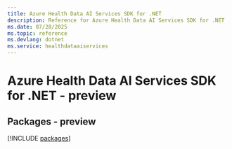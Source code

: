 ```yaml
---
title: Azure Health Data AI Services SDK for .NET
description: Reference for Azure Health Data AI Services SDK for .NET
ms.date: 07/28/2025
ms.topic: reference
ms.devlang: dotnet
ms.service: healthdataaiservices
---
```

# Azure Health Data AI Services SDK for .NET - preview
## Packages - preview
[!INCLUDE [packages](health-data-ai-services-index.md)]